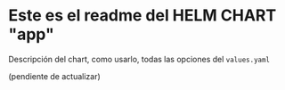 # Este es el readme del HELM CHART "app"

Descripción del chart, como usarlo, todas las opciones del `values.yaml`

(pendiente de actualizar)
